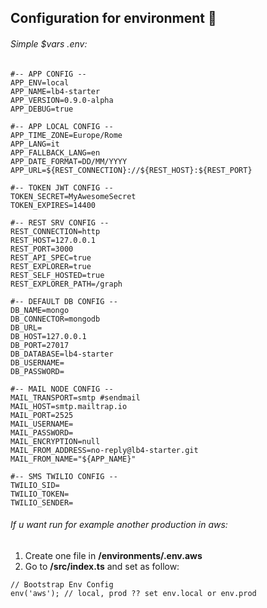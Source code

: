 ## Configuration for environment 🤩

###### Simple $vars .env:

```dotenv
#-- APP CONFIG --
APP_ENV=local
APP_NAME=lb4-starter
APP_VERSION=0.9.0-alpha
APP_DEBUG=true

#-- APP LOCAL CONFIG --
APP_TIME_ZONE=Europe/Rome
APP_LANG=it
APP_FALLBACK_LANG=en
APP_DATE_FORMAT=DD/MM/YYYY
APP_URL=${REST_CONNECTION}://${REST_HOST}:${REST_PORT}

#-- TOKEN JWT CONFIG --
TOKEN_SECRET=MyAwesomeSecret
TOKEN_EXPIRES=14400

#-- REST SRV CONFIG --
REST_CONNECTION=http
REST_HOST=127.0.0.1
REST_PORT=3000
REST_API_SPEC=true
REST_EXPLORER=true
REST_SELF_HOSTED=true
REST_EXPLORER_PATH=/graph

#-- DEFAULT DB CONFIG --
DB_NAME=mongo
DB_CONNECTOR=mongodb
DB_URL=
DB_HOST=127.0.0.1
DB_PORT=27017
DB_DATABASE=lb4-starter
DB_USERNAME=
DB_PASSWORD=

#-- MAIL NODE CONFIG --
MAIL_TRANSPORT=smtp #sendmail
MAIL_HOST=smtp.mailtrap.io
MAIL_PORT=2525
MAIL_USERNAME=
MAIL_PASSWORD=
MAIL_ENCRYPTION=null
MAIL_FROM_ADDRESS=no-reply@lb4-starter.git
MAIL_FROM_NAME="${APP_NAME}"

#-- SMS TWILIO CONFIG --
TWILIO_SID=
TWILIO_TOKEN=
TWILIO_SENDER=
```

###### If u want run for example another production in aws:

1) Create one file in **/environments/.env.aws**
2) Go to **/src/index.ts** and set as follow:

```ecmascript 6
// Bootstrap Env Config
env('aws'); // local, prod ?? set env.local or env.prod
```
